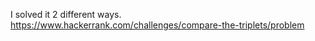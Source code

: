 I solved it 2 different ways. <br>
https://www.hackerrank.com/challenges/compare-the-triplets/problem

